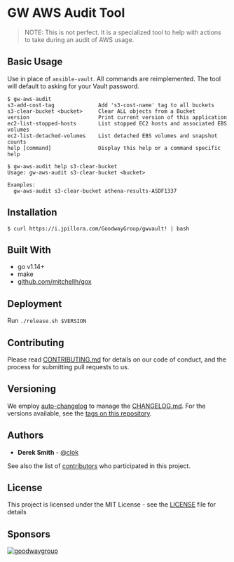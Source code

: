 # GW AWS Audit Tool
> NOTE: This is not perfect. It is a specialized tool to help with actions to take during an audit of AWS usage.

## Basic Usage

Use in place of `ansible-vault`. All commands are reimplemented. The tool will default to asking for your Vault password.

```
$ gw-aws-audit 
s3-add-cost-tag              Add 's3-cost-name' tag to all buckets
s3-clear-bucket <bucket>     Clear ALL objects from a Bucket
version                      Print current version of this application
ec2-list-stopped-hosts       List stopped EC2 hosts and associated EBS volumes
ec2-list-detached-volumes    List detached EBS volumes and snapshot counts
help [command]               Display this help or a command specific help
```

```
$ gw-aws-audit help s3-clear-bucket
Usage: gw-aws-audit s3-clear-bucket <bucket>

Examples:
  gw-aws-audit s3-clear-bucket athena-results-ASDF1337
```

## Installation

```
$ curl https://i.jpillora.com/GoodwayGroup/gwvault! | bash
```

## Built With

* go v1.14+
* make
* [github.com/mitchellh/gox](https://github.com/mitchellh/gox)

## Deployment

Run `./release.sh $VERSION`

## Contributing

Please read [CONTRIBUTING.md](CONTRIBUTING.md) for details on our code of conduct, and the process for submitting pull requests to us.

## Versioning

We employ [auto-changelog](https://www.npmjs.com/package/auto-changelog) to manage the [CHANGELOG.md](CHANGELOG.md). For the versions available, see the [tags on this repository](https://github.com/GoodwayGroup/gwvault/tags).

## Authors

* **Derek Smith** - [@clok](https://github.com/clok)

See also the list of [contributors](https://github.com/GoodwayGroup/gwvault/contributors) who participated in this project.

## License

This project is licensed under the MIT License - see the [LICENSE](LICENSE) file for details

## Sponsors

[![goodwaygroup][goodwaygroup]](https://goodwaygroup.com)

[goodwaygroup]: https://s3.amazonaws.com/gw-crs-assets/goodwaygroup/logos/ggLogo_sm.png "Goodway Group"
